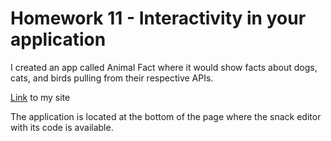 # Homework 11 - Interactivity in your application

I created an app called Animal Fact where it would show facts about dogs, cats, and birds pulling from their respective APIs.

 [Link](https://bowedkinkajou50.github.io/AnimalFacts/) to my site

 The application is located at the bottom of the page where the snack editor with its code is available. 

